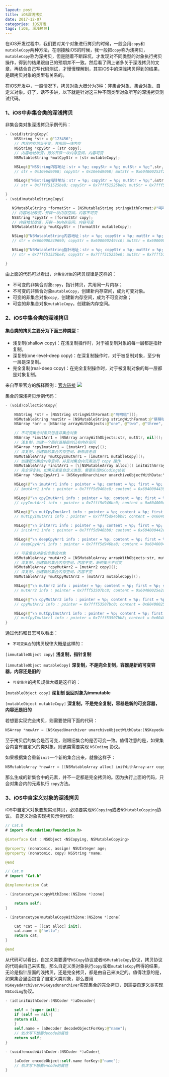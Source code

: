```yaml
---
layout: post
title: iOS深浅拷贝
date: 2017-12-07
categories: iOS开发
tags: [iOS, 深浅拷贝]
---
```

在iOS开发过程中，我们要对某个对象进行拷贝的时候，一般会用`copy`和`mutableCopy`两种方法，在刚接触iOS的时候，我一般把`copy`称为浅拷贝，`mutableCopy`称为深拷贝，但是随着不断踩坑，才发现对不同类型的对象执行拷贝操作，得到的结果跟自己的预期并不一致。然后看了网上诸多关于深浅拷贝的文章，再结合自己写代码测试，才慢慢理解到，其实iOS中的深浅拷贝得到的结果，是跟拷贝对象的类型有关系的。
<!-- more -->


在iOS开发中，一般情况下，拷贝对象大概分为3种：非集合对象、集合对象、自定义对象。好了，话不多讲，以下就是针对这三种不同类型对象所写的深浅拷贝测试代码。

### 1、iOS中非集合类的深浅拷贝

非集合类对象深浅拷贝示例代码：

```swift
- (void)stringCopy{
	NSString *str = @"123456";
	// 内容内存地址不变，共用同一块内存
	NSString *cpyStr = [str copy];
	// 内容地址改变，另外开辟一块内存空间，内容可变
	NSMutableString *mutCpyStr = [str mutableCopy];

	NSLog(@"NSString内容地址：str = %p; copyStr = %p; mutStr = %p;",str,cpyStr,mutCpyStr);
	// str = 0x10e6d9068; copyStr = 0x10e6d9068; mutStr = 0x604000253f20;

	NSLog(@"NSstring指针地址：str = %p; copyStr = %p; mutStr = %p;",&str,&cpyStr,&mutCpyStr);
	// str = 0x7fff51525be8; copyStr = 0x7fff51525be0; mutStr = 0x7fff51525bd8;

}
- (void)mutableStringCopy{

   NSMutableString *formatStr = [NSMutableString stringWithFormat:@"呵呵哒🙄"];
   // 内容地址改变，开辟一块内存空间，内容不可变
   NSString *cpyStr = [formatStr copy];
   // 内容地址改变，开辟一块内存空间，内容可变
   NSMutableString *mutCpyStr = [formatStr mutableCopy];

   NSLog(@"NSMutableString内容地址：str = %p; copyStr = %p; mutStr = %p;",formatStr,cpyStr,mutCpyStr);
   // str = 0x600000249690; copyStr = 0x600000249cc0; mutStr = 0x600000249750;

   NSLog(@"NSMutableString指针地址：str = %p; copyStr = %p; mutStr = %p;",&formatStr,&cpyStr,&mutCpyStr);
   // str = 0x7fff51525be8; copyStr = 0x7fff51525be0; mutStr = 0x7fff51525bd8;

}
```

由上面的代码可以看出，`非集合对象`的拷贝规律是这样的：

- 不可变的非集合对象`copy`，指针拷贝，共用同一片内存；
- 不可变的非集合对象`mutableCopy`，创建新内存空间，成为可变对象。
- 可变的非集合对象`copy`，创建新内存空间，成为不可变对象；
- 可变的非集合对象`mutableCopy`，创建新内存空间。


### 2、iOS中集合类的深浅拷贝

#### 集合类的拷贝主要分为下面三种类型：

- 浅复制(shallow copy)：在浅复制操作时，对于被复制对象的每一层都是指针复制。
- 深复制(one-level-deep copy)：在深复制操作时，对于被复制对象，至少有一层是深复制。
- 完全复制(real-deep copy)：在完全复制操作时，对于被复制对象的每一层都是对象复制。

来自苹果官方的解释图例：[官方链接](https://developer.apple.com/library/mac/documentation/Cocoa/Conceptual/Collections/Articles/Copying.html "官方链接")
![](/images/CopyingCollections.png)

集合的深浅拷贝示例代码：

```swift
- (void)collectionCopy{

	NSString *str = [NSString stringWithFormat:@"呵呵哒"]();
	NSMutableString *mutStr = [NSMutableString stringWithFormat:@"萌萌哒"]();
	NSArray *arr = [NSArray arrayWithObjects:@"one", @"two", @"three", nil]();

	// 不可变集合对象只包含非集合对象
	NSArray *imutArr1 = [NSArray arrayWithObjects:str, mutStr, nil]();
	// 浅复制，创建一个指针直接指向已有内存空间
	NSArray *cpyImutArr1 = [imutArr1 copy]();
	// 深复制，创建新的集合内存空间，新瓶装老酒
	NSMutableArray *mutCpyImutArr1 = [imutArr1 mutableCopy]();
	// 创建新的集合内存空间，并且对集合内元素进行 copy 操作
	NSMutableArray *initArr1 = [\[NSMutableArray alloc]() initWithArray:imutArr1 copyItems:YES];
	// 完全深复制，如果元素是自定义类型，需要实现NSCoding协议
	NSArray *deepCpyArr1 = [NSKeyedUnarchiver unarchiveObjectWithData:\[NSKeyedArchiver archivedDataWithRootObject:imutArr1]()];

	NSLog(@"\n imutArr1 info : pointer = %p; content = %p; first = %p; second = %p; third = %p",&imutArr1, imutArr1, imutArr1[0](), imutArr1[1](), imutArr1[2]());
	// imutArr1 info : pointer = 0x7fff5d946bc8; content = 0x604000443960; first = 0x604000037520; second = 0x604000442d30; third = 0x6040004446e0

	NSLog(@"\n cpyImutArr1 info : pointer = %p; content = %p; first = %p; second = %p; third = %p",&cpyImutArr1, cpyImutArr1, cpyImutArr1[0](), cpyImutArr1[1](), cpyImutArr1[2]());
	// cpyImutArr1 info : pointer = 0x7fff5d946bc0; content = 0x604000443960; first = 0x604000037520; second = 0x604000442d30; third = 0x6040004446e0

	NSLog(@"\n mutCpyImutArr1 info : pointer = %p; content = %p; first = %p; second = %p; third = %p",&mutCpyImutArr1, mutCpyImutArr1, mutCpyImutArr1[0](), mutCpyImutArr1[1](), mutCpyImutArr1[2]());
	// mutCpyImutArr1 info : pointer = 0x7fff5d946bb8; content = 0x604000444290; first = 0x604000037520; second = 0x604000442d30; third = 0x6040004446e0

	NSLog(@"\n initArr1 info : pointer = %p; content = %p; first = %p; second = %p; third = %p",&initArr1, initArr1, initArr1[0](), initArr1[1](), initArr1[2]());
	// initArr1 info : pointer = 0x7fff5d946bb0; content = 0x604000442e80; first = 0x604000037520; second = 0x604000231aa0; third = 0x6040004446e0

	NSLog(@"\n deepCpyArr1 info : pointer = %p; content = %p; first = %p; second = %p; third = %p",&deepCpyArr1, deepCpyArr1, deepCpyArr1[0](), deepCpyArr1[1](), deepCpyArr1[2]());
	// deepCpyArr1 info : pointer = 0x7fff5d946ba8; content = 0x604000443210; first = 0x604000231ce0; second = 0x604000444710; third = 0x6040004441d0

	// 可变集合对象包含集合对象
	NSMutableArray *mutArr2 = [NSMutableArray arrayWithObjects:str, mutStr, arr, nil]();
	// 深复制，创建新的集合内存空间，内容不变，新的集合不可变
	NSMutableArray *cpyMutArr2 = [mutArr2 copy]();
	// 深复制，创建新的集合内存空间，内容不变
	NSMutableArray *mutCpyMutArr2 = [mutArr2 mutableCopy]();

	NSLog(@"\n mutArr2 info : pointer = %p; content = %p; first = %p; second = %p; third = %p",&mutArr2, mutArr2, mutArr2[0](), mutArr2[1](), mutArr2[2]());
	// mutArr2 info : pointer = 0x7fff53507bc8; content = 0x60400025e2a0; first = 0x60400023fa40; second = 0x60400025d2b0; third = 0x60400025f710

	NSLog(@"\n cpyMutArr2 info : pointer = %p; content = %p; first = %p; second = %p; third = %p",&cpyMutArr2, cpyMutArr2, cpyMutArr2[0](), cpyMutArr2[1](), cpyMutArr2[2]());
	// cpyMutArr2 info : pointer = 0x7fff53507bc0; content = 0x60400025d760; first = 0x60400023fa40; second = 0x60400025d2b0; third = 0x60400025f710

	NSLog(@"\n mutCpyImutArr1 info : pointer = %p; content = %p; first = %p; second = %p; third = %p",&mutCpyMutArr2, mutCpyMutArr2, mutCpyMutArr2[0](), mutCpyMutArr2[1](), mutCpyMutArr2[2]());
	// mutCpyImutArr1 info : pointer = 0x7fff53507bb8; content = 0x60400025d310; first = 0x60400023fa40; second = 0x60400025d2b0; third = 0x60400025f710
}
```

通过代码和日志可以看出：

- `不可变集合`的拷贝规律大概是这样的：

`[immutableObject copy]` **浅复制，指针复制**

`[immutableObject mutableCopy]` **深复制，不是完全复制，容器是新的可变容器，内容还是旧的**

- `可变集合`的拷贝规律大概是这样的：

`[mutableObject copy]` **深复制 返回对象为immutable**

`[mutableObject mutableCopy]` **深复制，不是完全复制，容器是新的可变容器，内容还是旧的**

若想要实现完全拷贝，则需要使用下面的代码：
```swift
NSArray *newArr = [NSKeyedUnarchiver unarchiveObjectWithData:[NSKeyedArchiver archivedDataWithRootObject:oldArr]];
```

至于拷贝后的集合是否可变，则跟旧集合的是否可变一致。值得注意的是，如果集合内含有自定义的类对象，则该类需要实现 `NSCoding` 协议。

如果根据集合重新`init`一个新的集合出来，就像这样子：
```swift
NSMutableArray *newArr = [[NSMutableArray alloc] initWithArray:arr copyItems:YES];
```

那么生成的新集合中的元素，并不一定都是完全拷贝的。因为执行上面的代码，只会对集合内的元素执行 `copy`方法。

### 3、iOS中自定义对象的深浅拷贝

iOS中自定义对象要想实现拷贝，必须要实现`NSCopying`或者`NSMutableCopying`协议。
自定义对象实现拷贝示例代码:

```swift
// Cat.h
# import <Foundation/Foundation.h>

@interface Cat : NSObject <NSCopying, NSMutableCopying>

@property (nonatomic, assign) NSUInteger age;
@property (nonatomic, copy) NSString *name;

@end

// Cat.m
# import "Cat.h"

@implementation Cat

- (instancetype)copyWithZone:(NSZone *)zone{

	return self;
}

- (instancetype)mutableCopyWithZone:(NSZone *)zone{

	Cat *cat = [[Cat alloc] init];
	cat.name = @"hello";
	return cat;
}

@end

```

从代码可以看出，自定义类要遵守`NSCopy`协议或者`NSMutableCopy`协议，拷贝协议的代码由自己来实现，那么自定义类对象执行`copy`或者`mutableCopy`所得的结果，无论是指针层面的浅拷贝，还是完全拷贝，都是由自己来决定的。值得注意的是，如果集合里面包含了自定义类对象，那么要用`NSKeyedArchiver/NSKeyedUnarchiver`实现集合的完全拷贝，则需要自定义类实现`NSCoding`协议。

```swift
- (id)initWithCoder:(NSCoder *)aDecoder{

	self = [super init];
	if (self == nil){
	return nil;
	}
	self.name = [aDecoder decodeObjectForKey:@"name"];
	// 依次写下想要decode的属性
	return self;
}

- (void)encodeWithCoder:(NSCoder *)aCoder{

	[aCoder encodeObject:self.name forKey:@"name"];
	// 依次写下想要encode的属性
}
```











